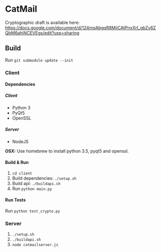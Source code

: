 # CatMail

Cryptographic draft is available here: https://docs.google.com/document/d/124mqAbgqR8MiiCAtPnxXrI_gbZv6ZQbM6ahiNCEVEgs/edit?usp=sharing

## Build

Run `git submodule update --init`

### Client

#### Dependencies

##### Client
* Python 3
* PyQt5
* OpenSSL

##### Server

* NodeJS

**OSX:** Use homebrew to install python 3.5, pyqt5 and openssl.

#### Build & Run

1. `cd client`
1. Build dependencies: `./setup.sh`
2. Build api: `./buildapi.sh`
2. Run `python main.py`

#### Run Tests

Run `python test_crypto.py`

### Server

1. `./setup.sh`
2. `./buildapi.sh`
3. `node catmailserver.js`
